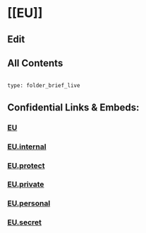 ﻿---
icon: flag-eu
---
# [[EU]] 

## Edit

## All Contents

```folderv
```

```ccard
type: folder_brief_live
```


## Confidential Links & Embeds: 

### [EU](/_public/EU.md) 

### [EU.internal](/_internal/EU.internal.md) 

### [EU.protect](/_protect/EU.protect.md) 

### [EU.private](/_private/EU.private.md) 

### [EU.personal](/_personal/EU.personal.md) 

### [EU.secret](/_secret/EU.secret.md) 
